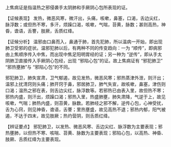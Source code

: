 上焦病证是指温热之邪侵袭手太阴肺和手厥阴心包所表现的证。

【证候表现】
发热，微恶风寒，微汗出，头痛，咳嗽，鼻塞，口渴，舌边尖红，脉浮数；或但热不寒，多汗，烦躁口渴，咳嗽，气喘，苔黄，脉数；甚则高热，神昏，谵语，舌謇，肢厥，舌质红绛。

【证候分析】
温邪由口鼻而入，鼻通于肺，首先犯肺，所以温病一开始，即出现肺卫受邪的症状。温邪犯肺以后，有两种不同的传变趋向：一为 “顺传”，即病邪由上焦顺序传入中焦，而出现中焦足阳明胃经的证；另一种为 “逆传”，即从手太阴肺卫直接传入手厥阴心包经，出现 “邪陷心包”的证。故上焦病证有 “邪犯肺卫” “邪热壅肺”与 “邪陷心包”的不同。

邪犯肺卫，肺失宣肃，卫气郁遏，故见发热，微恶风寒；邪热蒸津外泄，则汗出；温邪上扰清窍则头痛；肺开窍于鼻，邪居肺卫，肺气失宣，故咳嗽，鼻塞，津伤则口渴；温热之邪在表，则舌边尖红，脉浮数等。若邪热已由表入里，故但热不寒；邪热内盛，则汗出，烦躁口渴；邪热入里，热盛肺壅，肺失肃降，气逆于上，故见咳嗽，气喘；肺热内盛，则苔黄，脉数。若肺经之邪不解，逆传心包，心神受扰，舌为心窍，则见神昏，谵语，舌謇；里热壅盛，故见高热不退；邪热内郁，阳气被遏，不达于四末，故见肢厥；热灼营阴，则舌质红绛。

【辨证要点】
邪犯肺卫，以发热、微恶风寒、舌边尖红、脉浮数为主要表现；邪热壅肺，以但热不寒、咳喘、苔黄、脉数为主要表现；邪陷心包，以高热、神昏、肢厥、舌质红绛为主要表现。